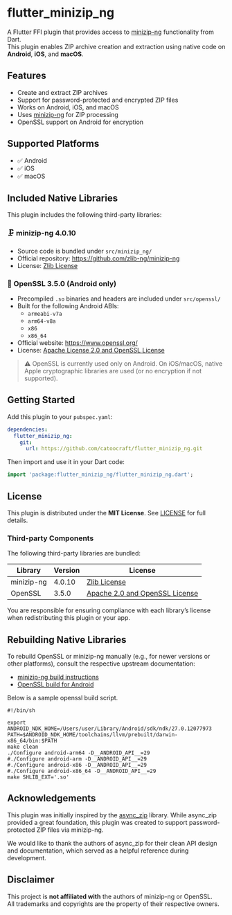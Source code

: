 # flutter_minizip_ng

A Flutter FFI plugin that provides access to [minizip-ng](https://github.com/zlib-ng/minizip-ng) functionality from Dart.  
This plugin enables ZIP archive creation and extraction using native code on **Android**, **iOS**, and **macOS**.

## Features

- Create and extract ZIP archives
- Support for password-protected and encrypted ZIP files
- Works on Android, iOS, and macOS
- Uses [minizip-ng](https://github.com/zlib-ng/minizip-ng) for ZIP processing
- OpenSSL support on Android for encryption

## Supported Platforms

- ✅ Android
- ✅ iOS
- ✅ macOS

## Included Native Libraries

This plugin includes the following third-party libraries:

### 🗜️ minizip-ng 4.0.10

- Source code is bundled under `src/minizip_ng/`
- Official repository: https://github.com/zlib-ng/minizip-ng
- License: [Zlib License](https://github.com/zlib-ng/minizip-ng/blob/develop/LICENSE)

### 🔐 OpenSSL 3.5.0 (Android only)

- Precompiled `.so` binaries and headers are included under `src/openssl/`
- Built for the following Android ABIs:
    - `armeabi-v7a`
    - `arm64-v8a`
    - `x86`
    - `x86_64`
- Official website: https://www.openssl.org/
- License: [Apache License 2.0 and OpenSSL License](https://www.openssl.org/source/license-openssl-3.0.html)

> ⚠️ OpenSSL is currently used only on Android. On iOS/macOS, native Apple cryptographic libraries are used (or no encryption if not supported).

## Getting Started

Add this plugin to your `pubspec.yaml`:

```yaml
dependencies:
  flutter_minizip_ng:
    git:
      url: https://github.com/catoocraft/flutter_minizip_ng.git
```

Then import and use it in your Dart code:

```dart
import 'package:flutter_minizip_ng/flutter_minizip_ng.dart';
```

## License

This plugin is distributed under the **MIT License**. See [LICENSE](LICENSE) for full details.

### Third-party Components

The following third-party libraries are bundled:

| Library    | Version | License                                                   |
|------------|---------|-----------------------------------------------------------|
| minizip-ng | 4.0.10  | [Zlib License](src/minizip-ng/LICENSE)                    |
| OpenSSL    | 3.5.0   | [Apache 2.0 and OpenSSL License](src/openssl/LICENSE.txt) |

You are responsible for ensuring compliance with each library’s license when redistributing this plugin or your app.

## Rebuilding Native Libraries

To rebuild OpenSSL or minizip-ng manually (e.g., for newer versions or other platforms), consult the respective upstream documentation:

- [minizip-ng build instructions](https://github.com/zlib-ng/minizip-ng#build)
- [OpenSSL build for Android](https://wiki.openssl.org/index.php/Android)

Below is a sample openssl build script.

~~~shell
#!/bin/sh

export ANDROID_NDK_HOME=/Users/user/Library/Android/sdk/ndk/27.0.12077973
PATH=$ANDROID_NDK_HOME/toolchains/llvm/prebuilt/darwin-x86_64/bin:$PATH
make clean
./Configure android-arm64 -D__ANDROID_API__=29
#./Configure android-arm -D__ANDROID_API__=29
#./Configure android-x86 -D__ANDROID_API__=29
#./Configure android-x86_64 -D__ANDROID_API__=29
make SHLIB_EXT='.so'
~~~

## Acknowledgements

This plugin was initially inspired by the [async_zip](https://pub.dev/packages/async_zip) library.
While async_zip provided a great foundation, this plugin was created to support password-protected ZIP files via minizip-ng.

We would like to thank the authors of async_zip for their clean API design and documentation, which served as a helpful reference during development.

## Disclaimer

This project is **not affiliated with** the authors of minizip-ng or OpenSSL.  
All trademarks and copyrights are the property of their respective owners.

